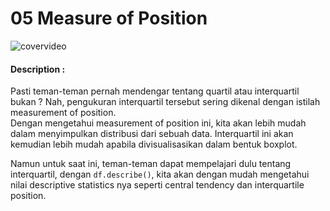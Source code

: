 # 05 Measure of Position

![covervideo](http://bit.ly/makeaicovervideo)

#### **Description :**
Pasti teman-teman pernah mendengar tentang quartil atau interquartil bukan ? Nah, pengukuran interquartil tersebut sering dikenal dengan istilah measurement of position. <br>
Dengan mengetahui measurement of position ini, kita akan lebih mudah dalam menyimpulkan distribusi dari sebuah data. Interquartil ini akan kemudian lebih mudah apabila divisualisasikan dalam bentuk boxplot.

Namun untuk saat ini, teman-teman dapat mempelajari dulu tentang interquartil, dengan ```df.describe()```, kita akan dengan mudah mengetahui nilai descriptive statistics nya seperti central tendency dan interquartile position.
